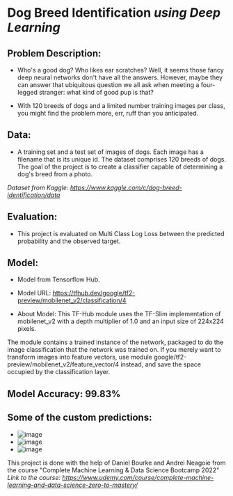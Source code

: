 # **Dog Breed Identification** *using Deep Learning*

## Problem Description:
 * Who's a good dog? Who likes ear scratches? Well, it seems those fancy deep neural networks don't have all the answers. However, maybe they can answer that ubiquitous question we all ask when meeting a four-legged stranger: what kind of good pup is that?

* With 120 breeds of dogs and a limited number training images per class, you might find the problem more, err, ruff than you anticipated.

## Data:
 *  A training set and a test set of images of dogs. Each image has a filename that is its unique id. The dataset comprises 120 breeds of dogs. The goal of the project is to create a classifier capable of determining a dog's breed from a photo.

*Dataset from Kaggle: https://www.kaggle.com/c/dog-breed-identification/data*

## Evaluation:
  * This project is evaluated on Multi Class Log Loss between the predicted probability and the observed target.

## Model:
  * Model from Tensorflow Hub. 

  * Model URL: https://tfhub.dev/google/tf2-preview/mobilenet_v2/classification/4
  * About Model: This TF-Hub module uses the TF-Slim implementation of mobilenet_v2 with a depth multiplier of 1.0 and an input size of 224x224 pixels.

  The module contains a trained instance of the network, packaged to do the image classification that the network was trained on. If you merely want to transform images into feature vectors, use module google/tf2-preview/mobilenet_v2/feature_vector/4 instead, and save the space occupied by the classification layer.

## Model Accuracy: 99.83%

## Some of the custom predictions:
* ![image](https://user-images.githubusercontent.com/63797339/155894360-40761ff4-817c-4b35-bd71-8c23dbc91b83.png)
* ![image](https://user-images.githubusercontent.com/63797339/155894371-b66b28f5-8b2a-434a-8e1c-54f6d9a39ce1.png)
* ![image](https://user-images.githubusercontent.com/63797339/155894383-e6a4290d-ee8c-4cf4-9999-732cee6365ac.png)

This project is done with the help of Daniel Bourke and Andrei Neagoie from the course "Complete Machine Learning & Data Science Bootcamp 2022"
*Link to the course: https://www.udemy.com/course/complete-machine-learning-and-data-science-zero-to-mastery/*
